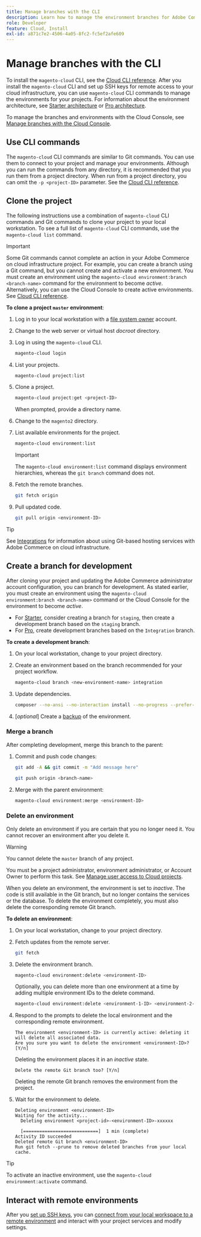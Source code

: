 ```yaml
---
title: Manage branches with the CLI
description: Learn how to manage the environment branches for Adobe Commerce on cloud infrastructure using the Cloud CLI.
role: Developer
feature: Cloud, Install
exl-id: a871c7e2-4506-4a05-8fc2-fc5ef2afe609
---
```

# Manage branches with the CLI

To install the `magento-cloud` CLI, see the [Cloud CLI reference](../dev-tools/cloud-cli-overview.md). After you install the `magento-cloud` CLI and set up SSH keys for remote access to your cloud infrastructure, you can use `magento-cloud` CLI commands to manage the environments for your projects. For information about the environment architecture, see [Starter architecture](../architecture/starter-architecture.md) or [Pro architecture](../architecture/pro-architecture.md).

To manage the branches and environments with the Cloud Console, see [Manage branches with the Cloud Console](../project/console-branches.md).

## Use CLI commands

The `magento-cloud` CLI commands are similar to Git commands. You can use them to connect to your project and manage your environments. Although you can run the commands from any directory, it is recommended that you run them from a project directory. When run from a project directory, you can omit the `-p <project-ID>` parameter. See the [Cloud CLI reference](../dev-tools/cloud-cli-overview.md).

## Clone the project

The following instructions use a combination of `magento-cloud` CLI commands and Git commands to clone your project to your local workstation. To see a full list of `magento-cloud` CLI commands, use the `magento-cloud list` command.

>[!IMPORTANT]
>
>Some Git commands cannot complete an action in your Adobe Commerce on cloud infrastructure project. For example, you can create a branch using a Git command, but you cannot create and activate a new environment. You must create an environment using the `magento-cloud environment:branch <branch-name>` command for the environment to become _active_. Alternatively, you can use the Cloud Console to create active environments. See [Cloud CLI reference](../dev-tools/cloud-cli-overview.md#git-commands).

**To clone a project `master` environment**:

1. Log in to your local workstation with a [file system owner](https://experienceleague.adobe.com/docs/commerce-operations/installation-guide/prerequisites/file-system/configure-permissions.html) account.

1. Change to the web server or virtual host _docroot_ directory.

1. Log in using the `magento-cloud` CLI.

   ```bash
   magento-cloud login
   ```

1. List your projects.

   ```bash
   magento-cloud project:list
   ```

1. Clone a project.

   ```bash
   magento-cloud project:get <project-ID>
   ```

   When prompted, provide a directory name.

1. Change to the `magento2` directory.

1. List available environments for the project.

   ```bash
   magento-cloud environment:list
   ```

   >[!IMPORTANT]
   >
   >The `magento-cloud environment:list` command displays environment hierarchies, whereas the `git branch` command does not.

1. Fetch the remote branches.

   ```bash
   git fetch origin
   ```

1. Pull updated code.

   ```bash
   git pull origin <environment-ID>
   ```

>[!TIP]
>
>See [Integrations](../integrations/overview.md) for information about using Git-based hosting services with Adobe Commerce on cloud infrastructure.

## Create a branch for development

After cloning your project and updating the Adobe Commerce administrator account configuration, you can branch for development. As stated earlier, you must create an environment using the `magento-cloud environment:branch <branch-name>` command or the Cloud Console for the environment to become _active_.

-  For [Starter](../architecture/starter-develop-deploy-workflow.md#clone-and-branch), consider creating a branch for `staging`, then create a development branch based on the `staging` branch.
-  For [Pro](../architecture/pro-develop-deploy-workflow.md#development-workflow), create development branches based on the `Integration` branch.

**To create a development branch**:

1. On your local workstation, change to your project directory.

1. Create an environment based on the branch recommended for your project workflow.

   ```bash
   magento-cloud branch <new-environment-name> integration
   ```

1. Update dependencies.

   ```bash
   composer --no-ansi --no-interaction install --no-progress --prefer-dist --optimize-autoloader
   ```

1. [_optional_] Create a [backup](../storage/snapshots.md) of the environment.

### Merge a branch

After completing development, merge this branch to the parent:

1. Commit and push code changes:

   ```bash
   git add -A && git commit -m "Add message here"
   ```

   ```bash
   git push origin <branch-name>
   ```

1. Merge with the parent environment:

   ```bash
   magento-cloud environment:merge <environment-ID>
   ```

### Delete an environment

Only delete an environment if you are certain that you no longer need it. You cannot recover an environment after you delete it.

>[!WARNING]
>
>You cannot delete the `master` branch of any project.

You must be a project administrator, environment administrator, or Account Owner to perform this task. See [Manage user access to Cloud projects](../project/user-access.md).

When you delete an environment, the environment is set to _inactive_. The code is still available in the Git branch, but no longer contains the services or the database. To delete the environment completely, you must also delete the corresponding remote Git branch.

**To delete an environment**:

1. On your local workstation, change to your project directory.

1. Fetch updates from the remote server.

   ```bash
   git fetch
   ```

1. Delete the environment branch.

   ```bash
   magento-cloud environment:delete <environment-ID>
   ```

   Optionally, you can delete more than one environment at a time by adding multiple environment IDs to the delete command.

   ```bash
   magento-cloud environment:delete <environment-1-ID> <environment-2-ID>
   ```

1. Respond to the prompts to delete the local environment and the corresponding remote environment.

   ```terminal
   The environment <environment-ID> is currently active: deleting it will delete all associated data.
   Are you sure you want to delete the environment <environment-ID>? [Y/n]
   ```

   Deleting the environment places it in an _inactive_ state.

   ```terminal
   Delete the remote Git branch too? [Y/n]
   ```

   Deleting the remote Git branch removes the environment from the project.

1. Wait for the environment to delete.

   ```terminal
   Deleting environment <environment-ID>
   Waiting for the activity...
     Deleting environment <project-id>-<environment-ID>-xxxxxx

     [============================]  1 min (complete)
   Activity ID succeeded
   Deleted remote Git branch <environment-ID>
   Run git fetch --prune to remove deleted branches from your local cache.
   ```

>[!TIP]
>
>To activate an inactive environment, use the `magento-cloud environment:activate` command.

## Interact with remote environments

After you [set up SSH keys](../development/secure-connections.md), you can [connect from your local workspace to a remote environment](../development/secure-connections.md#connect-to-a-remote-environment) and interact with your project services and modify settings.
